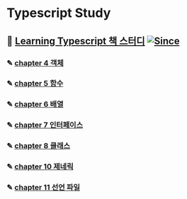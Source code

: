 # Typescript Study

## 📖 [Learning Typescript 책 스터디](/learning-typescript) [![Since](https://img.shields.io/badge/since-2023.09.18-6A5ACD.svg?&edge_flat=false)](https://github.com/yeonju0110/typescript-study)

### ✎ [chapter 4 객체](/learning-typescript/objects)

### ✎ [chapter 5 함수](/learning-typescript/functions)

### ✎ [chapter 6 배열](/learning-typescript/arrays)

### ✎ [chapter 7 인터페이스](/learning-typescript/interface)

### ✎ [chapter 8 클래스](/learning-typescript/class)

### ✎ [chapter 10 제네릭](/learning-typescript/generics)

### ✎ [chapter 11 선언 파일](/learning-typescript/declaration-files/)
